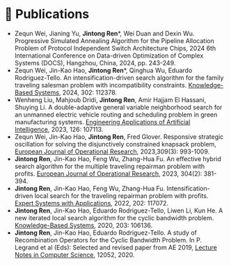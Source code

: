 
# 📝 Publications 

<!--
## 🎙 Speech Synthesis


<div class='paper-box'><div class='paper-box-image'><div><div class="badge">NeurIPS 2019</div><img src='images/fs.png' alt="sym" width="100%"></div></div>
<div class='paper-box-text' markdown="1">

[FastSpeech: Fast, Robust and Controllable Text to Speech](https://papers.nips.cc/paper/8580-fastspeech-fast-robust-and-controllable-text-to-speech.pdf) \\
**Yi Ren**, Yangjun Ruan, Xu Tan, Tao Qin, Sheng Zhao, Zhou Zhao, Tie-Yan Liu

[**Project**](https://speechresearch.github.io/fastspeech/) <strong><span class='show_paper_citations' data='4FA6C0AAAAAJ:qjMakFHDy7sC'></span></strong>

- FastSpeech is the first fully parallel end-to-end speech synthesis model.
- **Academic Impact**: This work is included by many famous speech synthesis open-source projects, such as [ESPNet ![](https://img.shields.io/github/stars/espnet/espnet?style=social)](https://github.com/espnet/espnet). Our work are promoted by more than 20 media and forums, such as [机器之心](https://mp.weixin.qq.com/s/UkFadiUBy-Ymn-zhJ95JcQ)、[InfoQ](https://www.infoq.cn/article/tvy7hnin8bjvlm6g0myu).
- **Industry Impact**: FastSpeech has been deployed in [Microsoft Azure TTS service](https://techcommunity.microsoft.com/t5/azure-ai/neural-text-to-speech-extends-support-to-15-more-languages-with/ba-p/1505911) and supports 49 more languages with state-of-the-art AI quality. It was also shown as a text-to-speech system acceleration example in [NVIDIA GTC2020](https://resources.nvidia.com/events/GTC2020s21420).
</div>
</div>


<div class='paper-box'><div class='paper-box-image'><div><div class="badge">ICLR 2021</div><img src='images/fs2.png' alt="sym" width="100%"></div></div>
<div class='paper-box-text' markdown="1">

[FastSpeech 2: Fast and High-Quality End-to-End Text to Speech](https://arxiv.org/abs/2006.04558) \\
**Yi Ren**, Chenxu Hu, Xu Tan, Tao Qin, Sheng Zhao, Zhou Zhao, Tie-Yan Liu

[**Project**](https://speechresearch.github.io/fastspeech2/) <strong><span class='show_paper_citations' data='4FA6C0AAAAAJ:LkGwnXOMwfcC'></span></strong>
  - This work is included by many famous speech synthesis open-source projects, such as [PaddlePaddle/Parakeet ![](https://img.shields.io/github/stars/PaddlePaddle/PaddleSpeech?style=social)](https://github.com/PaddlePaddle/PaddleSpeech), [ESPNet ![](https://img.shields.io/github/stars/espnet/espnet?style=social)](https://github.com/espnet/espnet) and [fairseq ![](https://img.shields.io/github/stars/pytorch/fairseq?style=social)](https://github.com/pytorch/fairseq).
</div>
</div>


<div class='paper-box'><div class='paper-box-image'><div><div class="badge">ICLR 2024</div><img src='images/mega.png' alt="sym" width="100%"></div></div>
<div class='paper-box-text' markdown="1">

[Mega-TTS 2: Boosting Prompting Mechanisms for Zero-Shot Speech Synthesis](https://openreview.net/forum?id=mvMI3N4AvD) \\ 
Ziyue Jiang, Jinglin Liu, **Yi Ren**, et al.

[**Project**](https://boostprompt.github.io/boostprompt/) 
  - This work has been deployed on many TikTok products.
  - Advandced zero-shot voice cloning model.
</div>
</div>


<div class='paper-box'><div class='paper-box-image'><div><div class="badge">AAAI 2022</div><img src='images/diffsinger.png' alt="sym" width="100%"></div></div>
<div class='paper-box-text' markdown="1">

[DiffSinger: Singing Voice Synthesis via Shallow Diffusion Mechanism](https://arxiv.org/abs/2105.02446) \\
Jinglin Liu, Chengxi Li, **Yi Ren**, Feiyang Chen, Zhou Zhao

- Many [video demos](https://www.bilibili.com/video/BV1be411N7JA) created by the [DiffSinger community](https://github.com/openvpi) are released.
- DiffSinger was introduced in [a very popular video](https://www.bilibili.com/video/BV1uM411t7ZJ) (1600k+ views) on Bilibili!

- [**Project**](https://diffsinger.github.io/) \| [![](https://img.shields.io/github/stars/NATSpeech/NATSpeech?style=social&label=DiffSpeech Stars)](https://github.com/NATSpeech/NATSpeech) \| [![](https://img.shields.io/github/stars/MoonInTheRiver/DiffSinger?style=social&label=DiffSinger Stars)](https://github.com/MoonInTheRiver/DiffSinger) \| [![Hugging Face](https://img.shields.io/badge/%F0%9F%A4%97%20Hugging%20Face-blue?label=Demo)](https://huggingface.co/spaces/NATSpeech/DiffSpeech)
</div>
</div>


<div class='paper-box'><div class='paper-box-image'><div><div class="badge">NeurIPS 2021</div><img src='images/portaspeech.png' alt="sym" width="100%"></div></div>
<div class='paper-box-text' markdown="1">

[PortaSpeech: Portable and High-Quality Generative Text-to-Speech](https://arxiv.org/abs/2109.15166) \\
**Yi Ren**, Jinglin Liu, Zhou Zhao

[**Project**](https://portaspeech.github.io/) \| [![](https://img.shields.io/github/stars/NATSpeech/NATSpeech?style=social&label=Code+Stars)](https://github.com/NATSpeech/NATSpeech) \| [![Hugging Face](https://img.shields.io/badge/%F0%9F%A4%97%20Hugging%20Face-blue?label=Demo)](https://huggingface.co/spaces/NATSpeech/PortaSpeech)
</div>
</div>
-->

- Zequn Wei, Jianing Yu, **Jintong Ren***, Wei Duan and Dexin Wu. Progressive Simulated Annealing Algorithm for the Pipeline Allocation Problem of Protocol Independent Switch Architecture Chips, 2024 6th International Conference on Data-driven Optimization of Complex Systems (DOCS), Hangzhou, China, 2024, pp. 243-249.
- Zequn Wei, Jin-Kao Hao, **Jintong Ren***, Qinghua Wu, Eduardo Rodriguez-Tello. An intensification-driven search algorithm for the family traveling salesman problem with incompatibility constraints. [Knowledge-Based Systems](https://www.sciencedirect.com/science/article/abs/pii/S0950705124010128), 2024, 302: 112378.
- Wenheng Liu, Mahjoub Dridi, **Jintong Ren**, Amir Hajjam El Hassani, Shuying Li. A double-adaptive general variable neighborhood search for an unmanned electric vehicle routing and scheduling problem in green manufacturing systems. [Engineering Applications of Artificial Intelligence](https://www.sciencedirect.com/science/article/abs/pii/S0952197623012976), 2023, 126: 107113.  
- Zequn Wei, Jin-Kao Hao, **Jintong Ren**, Fred Glover. Responsive strategic oscillation for solving the disjunctively constrained knapsack problem, [European Journal of Operational Research](https://www.sciencedirect.com/science/article/abs/pii/S0377221723001248), 2023,309(3): 993-1009.  
- **Jintong Ren**, Jin-Kao Hao, Feng Wu, Zhang-Hua Fu. An effective hybrid search algorithm for the multiple traveling repairman problem with profits. [European Journal of Operational Research](https://www.sciencedirect.com/science/article/abs/pii/S0377221722003034), 2023, 304(2): 381-394.  
- **Jintong Ren**, Jin-Kao Hao, Feng Wu, Zhang-Hua Fu. Intensification-driven local search for the traveling repairman problem with profits. [Expert Systems with Applications](https://www.sciencedirect.com/science/article/abs/pii/S095741742200481X), 2022, 202: 117072.  
- **Jintong Ren**, Jin-Kao Hao, Eduardo Rodriguez-Tello, Liwen Li, Kun He. A new iterated local search algorithm for the cyclic bandwidth problem. [Knowledge-Based Systems](https://www.sciencedirect.com/science/article/abs/pii/S0950705120303907), 2020, 203: 106136.  
- **Jintong Ren**, Jin-Kao Hao, Eduardo Rodriguez-Tello. A study of Recombination Operators for the Cyclic Bandwidth Problem. In P. Legrand et al (Eds): Selected and revised paper from AE 2019, [Lecture Notes in Computer Science](https://link.springer.com/chapter/10.1007/978-3-030-45715-0_14), 12052, 2020.  